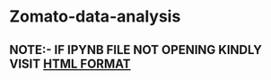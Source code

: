 # Zomato-data-analysis
## NOTE:- IF IPYNB FILE NOT OPENING KINDLY VISIT <a href = "https://shivam2k19.github.io/shivam2k19.github.io-zomato/"> HTML FORMAT</a>
